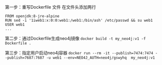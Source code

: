 
第一步：重写Dockerfile 文件
在文件头添加两行
```
FROM openjdk:8-jre-alpine
RUN sed -i '1iweb1:x:0:0:web1:/web1:/bin/ash' /etc/passwd && su web1
USER web1
...
```

第二步：通过Dockerfile生成neo4j镜像
`docker build -t my_neo4j:v1 -f Dockerfile .`

第三步：指定用户启动neo4j容器
`docker run --rm -it --publish=7474:7474 --publish=7687:7687 -u web1 --env=NEO4J_AUTH=neo4j/gswyhq  my_neo4j:v1 `
